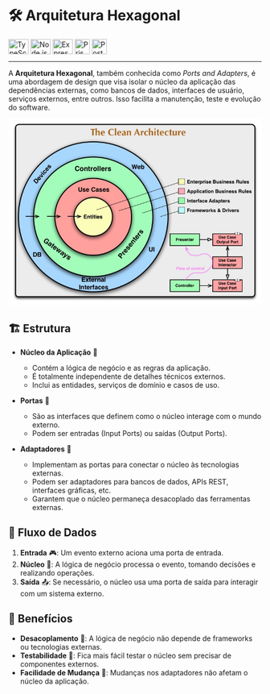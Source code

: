 # 🛠️ Arquitetura Hexagonal
<div>
<img title="TypeScript" align="center" height="30" width="40" src="https://cdn.jsdelivr.net/gh/devicons/devicon/icons/typescript/typescript-original.svg" />
<img title="Node.js" align="center" height="30" width="40" src="https://cdn.jsdelivr.net/gh/devicons/devicon/icons/nodejs/nodejs-original.svg" />
<img title="Express.js" align="center" height="30" width="40" src="https://icongr.am/devicon/express-original.svg?si40&color=ffffff" />
<img title="Prisma ORM" align="center" height="30" width="30" src="https://creazilla-store.fra1.digitaloceanspaces.com/icons/3256965/file-type-prisma-icon-md.png" />  
<img title="PostgreSQL" align="center" height="30" width="30" src="https://cdn.jsdelivr.net/gh/devicons/devicon@latest/icons/postgresql/postgresql-original.svg" />  
</div>

---

A __Arquitetura Hexagonal__, também conhecida como *Ports and Adapters*, é uma abordagem de design que visa isolar o núcleo da aplicação das dependências externas, como bancos de dados, interfaces de usuário, serviços externos, entre outros. Isso facilita a manutenção, teste e evolução do software. 
 
![alt text](.github/assets/image-1.png)

## 🏗️ Estrutura

- **Núcleo da Aplicação** 🧩
  - Contém a lógica de negócio e as regras da aplicação.
  - É totalmente independente de detalhes técnicos externos.
  - Inclui as entidades, serviços de domínio e casos de uso.

- **Portas** 🚪
  - São as interfaces que definem como o núcleo interage com o mundo externo.
  - Podem ser entradas (Input Ports) ou saídas (Output Ports).

- **Adaptadores** 🔌
  - Implementam as portas para conectar o núcleo às tecnologias externas.
  - Podem ser adaptadores para bancos de dados, APIs REST, interfaces gráficas, etc.
  - Garantem que o núcleo permaneça desacoplado das ferramentas externas.

## 🔄 Fluxo de Dados

1. **Entrada** 🎮: Um evento externo aciona uma porta de entrada.
2. **Núcleo** 🧠: A lógica de negócio processa o evento, tomando decisões e realizando operações.
3. **Saída** 📤: Se necessário, o núcleo usa uma porta de saída para interagir com um sistema externo.

## 🎯 Benefícios

- **Desacoplamento** 🔗: A lógica de negócio não depende de frameworks ou tecnologias externas.
- **Testabilidade** 🧪: Fica mais fácil testar o núcleo sem precisar de componentes externos.
- **Facilidade de Mudança** 🔄: Mudanças nos adaptadores não afetam o núcleo da aplicação.
